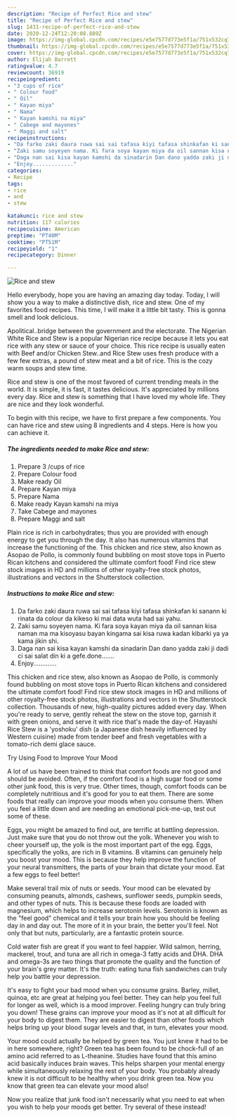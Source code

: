 ```yaml
---
description: "Recipe of Perfect Rice and stew"
title: "Recipe of Perfect Rice and stew"
slug: 1431-recipe-of-perfect-rice-and-stew
date: 2020-12-24T12:20:08.889Z
image: https://img-global.cpcdn.com/recipes/e5e7577d773e5f1a/751x532cq70/rice-and-stew-recipe-main-photo.jpg
thumbnail: https://img-global.cpcdn.com/recipes/e5e7577d773e5f1a/751x532cq70/rice-and-stew-recipe-main-photo.jpg
cover: https://img-global.cpcdn.com/recipes/e5e7577d773e5f1a/751x532cq70/rice-and-stew-recipe-main-photo.jpg
author: Elijah Barrett
ratingvalue: 4.7
reviewcount: 36919
recipeingredient:
- "3 cups of rice"
- " Colour food"
- " Oil"
- " Kayan miya"
- " Nama"
- " Kayan kamshi na miya"
- " Cabege and mayones"
- " Maggi and salt"
recipeinstructions:
- "Da farko zaki daura ruwa sai sai tafasa kiyi tafasa shinkafan ki sanann ki rinata da colour da kikeso ki mai data wuta had sai yahu."
- "Zaki samu soyeyen nama. Ki fara soya kayan miya da oil sannan kisa naman ma ma kisoyasu bayan kingama sai kisa ruwa kadan kibarki ya ya kama jikin shi."
- "Daga nan sai kisa kayan kamshi da sinadarin Dan dano yadda zaki ji dadi ci sai salat din ki a gefe.done......."
- "Enjoy............."
categories:
- Recipe
tags:
- rice
- and
- stew

katakunci: rice and stew 
nutrition: 117 calories
recipecuisine: American
preptime: "PT40M"
cooktime: "PT51M"
recipeyield: "1"
recipecategory: Dinner

---
```



![Rice and stew](https://img-global.cpcdn.com/recipes/e5e7577d773e5f1a/751x532cq70/rice-and-stew-recipe-main-photo.jpg)

Hello everybody, hope you are having an amazing day today. Today, I will show you a way to make a distinctive dish, rice and stew. One of my favorites food recipes. This time, I will make it a little bit tasty. This is gonna smell and look delicious.

Apolitical..bridge between the government and the electorate. The Nigerian White Rice and Stew is a popular Nigerian rice recipe because it lets you eat rice with any stew or sauce of your choice. This rice recipe is usually eaten with Beef and/or Chicken Stew..and Rice Stew uses fresh produce with a few few extras, a pound of stew meat and a bit of rice. This is the cozy warm soups and stew time.

Rice and stew is one of the most favored of current trending meals in the world. It is simple, it is fast, it tastes delicious. It's appreciated by millions every day. Rice and stew is something that I have loved my whole life. They are nice and they look wonderful.


To begin with this recipe, we have to first prepare a few components. You can have rice and stew using 8 ingredients and 4 steps. Here is how you can achieve it.

<!--inarticleads1-->

##### The ingredients needed to make Rice and stew:

1. Prepare 3 /cups of rice
1. Prepare  Colour food
1. Make ready  Oil
1. Prepare  Kayan miya
1. Prepare  Nama
1. Make ready  Kayan kamshi na miya
1. Take  Cabege and mayones
1. Prepare  Maggi and salt


Plain rice is rich in carbohydrates; thus you are provided with enough energy to get you through the day. It also has numerous vitamins that increase the functioning of the. This chicken and rice stew, also known as Asopao de Pollo, is commonly found bubbling on most stove tops in Puerto Rican kitchens and considered the ultimate comfort food! Find rice stew stock images in HD and millions of other royalty-free stock photos, illustrations and vectors in the Shutterstock collection. 

<!--inarticleads2-->

##### Instructions to make Rice and stew:

1. Da farko zaki daura ruwa sai sai tafasa kiyi tafasa shinkafan ki sanann ki rinata da colour da kikeso ki mai data wuta had sai yahu.
1. Zaki samu soyeyen nama. Ki fara soya kayan miya da oil sannan kisa naman ma ma kisoyasu bayan kingama sai kisa ruwa kadan kibarki ya ya kama jikin shi.
1. Daga nan sai kisa kayan kamshi da sinadarin Dan dano yadda zaki ji dadi ci sai salat din ki a gefe.done.......
1. Enjoy.............


This chicken and rice stew, also known as Asopao de Pollo, is commonly found bubbling on most stove tops in Puerto Rican kitchens and considered the ultimate comfort food! Find rice stew stock images in HD and millions of other royalty-free stock photos, illustrations and vectors in the Shutterstock collection. Thousands of new, high-quality pictures added every day. When you&#39;re ready to serve, gently reheat the stew on the stove top, garnish it with green onions, and serve it with rice that&#39;s made the day-of. Hayashi Rice Stew is a &#39;yoshoku&#39; dish (a Japanese dish heavily influenced by Western cuisine) made from tender beef and fresh vegetables with a tomato-rich demi glace sauce. 

Try Using Food to Improve Your Mood


A lot of us have been trained to think that comfort foods are not good and should be avoided. Often, if the comfort food is a high sugar food or some other junk food, this is very true. Other times, though, comfort foods can be completely nutritious and it's good for you to eat them. There are some foods that really can improve your moods when you consume them. When you feel a little down and are needing an emotional pick-me-up, test out some of these.

Eggs, you might be amazed to find out, are terrific at battling depression. Just make sure that you do not throw out the yolk. Whenever you wish to cheer yourself up, the yolk is the most important part of the egg. Eggs, specifically the yolks, are rich in B vitamins. B vitamins can genuinely help you boost your mood. This is because they help improve the function of your neural transmitters, the parts of your brain that dictate your mood. Eat a few eggs to feel better!

Make several trail mix of nuts or seeds. Your mood can be elevated by consuming peanuts, almonds, cashews, sunflower seeds, pumpkin seeds, and other types of nuts. This is because these foods are loaded with magnesium, which helps to increase serotonin levels. Serotonin is known as the "feel good" chemical and it tells your brain how you should be feeling day in and day out. The more of it in your brain, the better you'll feel. Not only that but nuts, particularly, are a fantastic protein source.

Cold water fish are great if you want to feel happier. Wild salmon, herring, mackerel, trout, and tuna are all rich in omega-3 fatty acids and DHA. DHA and omega-3s are two things that promote the quality and the function of your brain's grey matter. It's the truth: eating tuna fish sandwiches can truly help you battle your depression. 

It's easy to fight your bad mood when you consume grains. Barley, millet, quinoa, etc are great at helping you feel better. They can help you feel full for longer as well, which is a mood improver. Feeling hungry can truly bring you down! These grains can improve your mood as it's not at all difficult for your body to digest them. They are easier to digest than other foods which helps bring up your blood sugar levels and that, in turn, elevates your mood.

Your mood could actually be helped by green tea. You just knew it had to be in here somewhere, right? Green tea has been found to be chock-full of an amino acid referred to as L-theanine. Studies have found that this amino acid basically induces brain waves. This helps sharpen your mental energy while simultaneously relaxing the rest of your body. You probably already knew it is not difficult to be healthy when you drink green tea. Now you know that green tea can elevate your mood also!

Now you realize that junk food isn't necessarily what you need to eat when you wish to help your moods get better. Try several of these instead!

